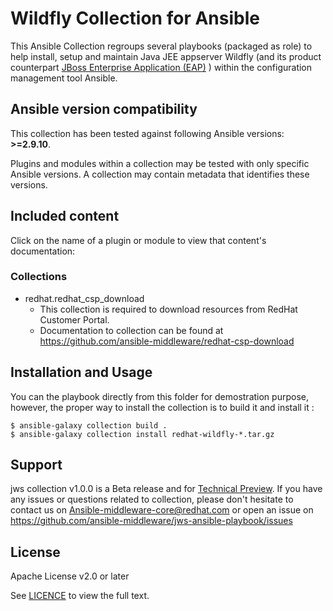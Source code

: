 # Wildfly Collection for Ansible

This Ansible Collection regroups several playbooks (packaged as role) to help install, setup and maintain Java JEE appserver Wildfly (and its product counterpart [JBoss Enterprise Application (EAP)](https://www.redhat.com/en/technologies/jboss-middleware/application-platform) ) within the configuration management tool Ansible.

## Ansible version compatibility

This collection has been tested against following Ansible versions: **>=2.9.10**.

Plugins and modules within a collection may be tested with only specific Ansible versions. A collection may contain metadata that identifies these versions.
<!--end requires_ansible-->
## Included content

Click on the name of a plugin or module to view that content's documentation:

### Collections

- redhat.redhat_csp_download
    - This collection is required to download resources from RedHat Customer Portal.
    - Documentation to collection can be found at <https://github.com/ansible-middleware/redhat-csp-download>

## Installation and Usage

You can the playbook directly from this folder for demostration purpose, however, the proper way to install the collection is to build it and install it :

    $ ansible-galaxy collection build .
    $ ansible-galaxy collection install redhat-wildfly-*.tar.gz

## Support

jws collection v1.0.0 is a Beta release and for [Technical Preview](https://access.redhat.com/support/offerings/techpreview). If you have any issues or questions related to collection, please don't hesitate to contact us on <Ansible-middleware-core@redhat.com> or open an issue on https://github.com/ansible-middleware/jws-ansible-playbook/issues

## License

Apache License v2.0 or later

See [LICENCE](LICENSE) to view the full text.
